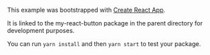 This example was bootstrapped with [Create React App](https://github.com/facebook/create-react-app).

It is linked to the my-react-button package in the parent directory for development purposes.

You can run `yarn install` and then `yarn start` to test your package.
